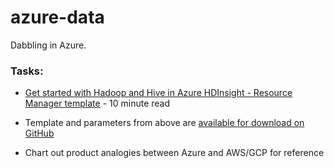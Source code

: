# azure-data

Dabbling in Azure.

### Tasks:

* [Get started with Hadoop and Hive in Azure HDInsight - Resource Manager template](https://docs.microsoft.com/en-us/azure/hdinsight/hadoop/apache-hadoop-linux-tutorial-get-started) - 10 minute read

 * Template and parameters from above are [available for download on GitHub](https://github.com/Azure/azure-quickstart-templates/tree/master/101-hdinsight-linux-ssh-password)

* Chart out product analogies between Azure and AWS/GCP for reference
